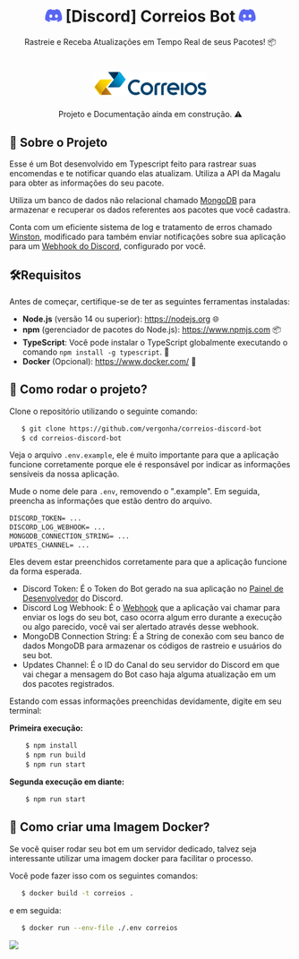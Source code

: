 <h1 align="center"><img src="./assets/discord.png" width="30px"> [Discord] Correios Bot <img src="./assets/discord.png" width="30px"></h1>

<p align="center">Rastreie e Receba Atualizações em Tempo Real de seus Pacotes! 📦</p>
<h1 align="center"><img src="./assets/correios.png" width="200px"></h1>
<p align="center">Projeto e Documentação ainda em construção. ⚠️</p>

## 👤 Sobre o Projeto

Esse é um Bot desenvolvido em Typescript feito para rastrear suas encomendas e te notificar quando elas atualizam. Utiliza a API da Magalu para obter as informações do seu pacote.

Utiliza um banco de dados não relacional chamado [MongoDB](https://www.mongodb.com/) para armazenar e recuperar os dados referentes aos pacotes que você cadastra.

Conta com um eficiente sistema de log e tratamento de erros chamado [Winston](https://github.com/winstonjs/winston), modificado para também enviar notificações sobre sua aplicação para um [Webhook do Discord](https://discord.com/developers/docs/resources/webhook), configurado por você.

##  🛠️Requisitos
Antes de começar, certifique-se de ter as seguintes ferramentas instaladas:

- **Node.js** (versão 14 ou superior): https://nodejs.org 🌐
- **npm** (gerenciador de pacotes do Node.js): https://www.npmjs.com 📦
- **TypeScript**: Você pode instalar o TypeScript globalmente executando o comando `npm install -g typescript`. 📝
- **Docker** (Opcional): https://www.docker.com/ 🐋


## 🤔 Como rodar o projeto?

Clone o repositório utilizando o seguinte comando:

 ```bash
    $ git clone https://github.com/vergonha/correios-discord-bot
    $ cd correios-discord-bot
 ```

Veja o arquivo  `.env.example`, ele é muito importante para que a aplicação funcione corretamente porque ele é responsável por indicar as informações sensíveis da nossa aplicação.

Mude o nome dele para `.env`, removendo o ".example". Em seguida, preencha as informações que estão dentro do arquivo.

 ```
DISCORD_TOKEN= ...
DISCORD_LOG_WEBHOOK= ...
MONGODB_CONNECTION_STRING= ...
UPDATES_CHANNEL= ...
 ```

Eles devem estar preenchidos corretamente para que a aplicação funcione da forma esperada.

- Discord Token: É o Token do Bot gerado na sua aplicação no [Painel de Desenvolvedor](https://discord.com/developers/applications) do Discord.
- Discord Log Webhook: É o [Webhook](https://discord.com/developers/docs/resources/webhook) que a aplicação vai chamar para enviar os logs do seu bot, caso ocorra algum erro durante a execução ou algo parecido, você vai ser alertado através desse webhook.
- MongoDB Connection String: É a String de conexão com seu banco de dados MongoDB para armazenar os códigos de rastreio e usuários do seu bot.
- Updates Channel: É o ID do Canal do seu servidor do Discord em que vai chegar a mensagem do Bot caso haja alguma atualização em um dos pacotes registrados.

Estando com essas informações preenchidas devidamente, digite em seu terminal:

**Primeira execução:**
```bash
    $ npm install
    $ npm run build
    $ npm run start
```

**Segunda execução em diante:**
```bash
    $ npm run start
```

## 🐋 Como criar uma Imagem Docker?

Se você quiser rodar seu bot em um servidor dedicado, talvez seja interessante utilizar uma imagem docker para facilitar o processo.

Você pode fazer isso com os seguintes comandos:

 ```bash
    $ docker build -t correios .
 ```

 e em seguida:

 ```bash
    $ docker run --env-file ./.env correios
 ```


![](https://purepng.com/public/uploads/large/to-be-continued-meme-un6.png)
